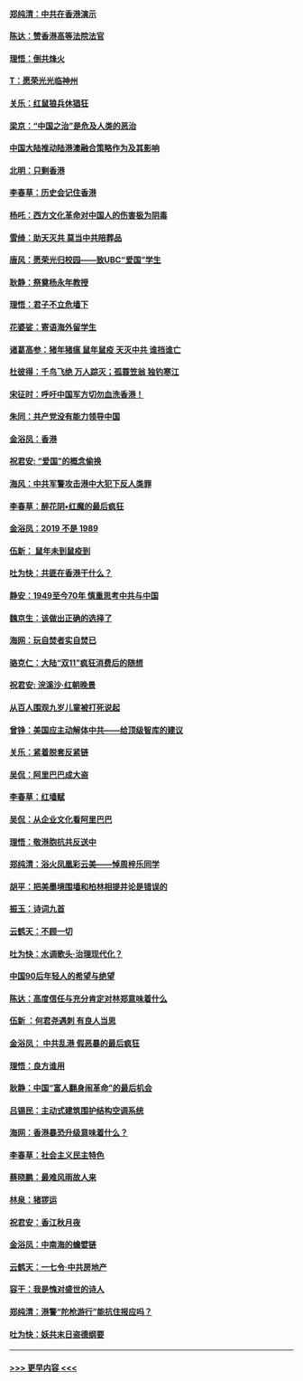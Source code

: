 #### [郑纯清：中共在香港演示](../pages/nsc993/n11670539.md?t=11220311) 
#### [陈达：赞香港高等法院法官](../pages/nsc993/n11669542.md?t=11220311) 
#### [理悟：倒共烽火](../pages/nsc993/n11668844.md?t=11220311) 
#### [T：愿荣光光临神州](../pages/nsc993/n11668421.md?t=11220311) 
#### [关乐：红鼠狼兵休猖狂](../pages/nsc993/n11668378.md?t=11220311) 
#### [梁京：“中国之治”是危及人类的恶治](../pages/nsc993/n11668328.md?t=11220311) 
#### [中国大陆推动陆港澳融合策略作为及其影响](../pages/nsc993/n11668157.md?t=11220311) 
#### [北明：只剩香港](../pages/nsc993/n11668002.md?t=11220311) 
#### [李春草：历史会记住香港](../pages/nsc993/n11667927.md?t=11220311) 
#### [杨吒：西方文化革命对中国人的伤害极为阴毒](../pages/nsc993/n11664521.md?t=11220311) 
#### [雪绮：助天灭共 莫当中共陪葬品](../pages/nsc993/n11662650.md?t=11220311) 
#### [唐风：愿荣光归校园——致UBC“爱国”学生](../pages/nsc993/n11662194.md?t=11220311) 
#### [耿静：祭奠杨永年教授](../pages/nsc993/n11662514.md?t=11220311) 
#### [理悟：君子不立危墙下](../pages/nsc993/n11662172.md?t=11220311) 
#### [花婆娑：寄语海外留学生](../pages/nsc993/n11662121.md?t=11220311) 
#### [诸葛高参：猪年猪瘟 鼠年鼠疫 天灭中共 谁挡谁亡](../pages/nsc993/n11661980.md?t=11220311) 
#### [杜彼得：千鸟飞绝 万人踪灭；孤蓑笠翁 独钓寒江](../pages/nsc993/n11661170.md?t=11220311) 
#### [宋征时：呼吁中国军方切勿血洗香港！](../pages/nsc993/n11415318.md?t=11220311) 
#### [朱同：共产党没有能力领导中国](../pages/nsc993/n11660421.md?t=11220311) 
#### [金浴凤：香港](../pages/nsc993/n11660419.md?t=11220311) 
#### [祝君安: “爱国”的概念偷换](../pages/nsc993/n11659706.md?t=11220311) 
#### [海风：中共军警攻击港中大犯下反人类罪](../pages/nsc993/n11659632.md?t=11220311) 
#### [李春草：醉花阴•红魔的最后疯狂](../pages/nsc993/n11659287.md?t=11220311) 
#### [金浴凤：2019 不是 1989](../pages/nsc993/n11657663.md?t=11220311) 
#### [伍新： 鼠年未到鼠疫到](../pages/nsc993/n11655098.md?t=11220311) 
#### [吐为快：共匪在香港干什么？](../pages/nsc993/n11654891.md?t=11220311) 
#### [静安：1949至今70年 慎重思考中共与中国](../pages/nsc993/n11651244.md?t=11220311) 
#### [魏京生：该做出正确的选择了](../pages/nsc993/n11653084.md?t=11220311) 
#### [海网：玩自焚者实自焚已](../pages/nsc993/n11652423.md?t=11220311) 
#### [骆克仁：大陆“双11”疯狂消费后的随想](../pages/nsc993/n11652305.md?t=11220311) 
#### [祝君安: 浣溪沙·红朝晚景](../pages/nsc993/n11652258.md?t=11220311) 
#### [从百人围观九岁儿童被打死说起](../pages/nsc993/n11651030.md?t=11220311) 
#### [曾铮：美国应主动解体中共——给顶级智库的建议](../pages/nsc993/n11649888.md?t=11220311) 
#### [关乐：紧着脱套反紧链](../pages/nsc993/n11649069.md?t=11220311) 
#### [吴侃：阿里巴巴成大盗](../pages/nsc993/n11645523.md?t=11220311) 
#### [李春草：红墙赋](../pages/nsc993/n11646389.md?t=11220311) 
#### [吴侃：从企业文化看阿里巴巴](../pages/nsc993/n11645476.md?t=11220311) 
#### [理悟：敬港胞抗共反送中](../pages/nsc993/n11645466.md?t=11220311) 
#### [郑纯清：浴火凤凰彩云美——悼周梓乐同学](../pages/nsc993/n11645155.md?t=11220311) 
#### [胡平：把美墨境围墙和柏林相提并论是错误的](../pages/nsc993/n11645134.md?t=11220311) 
#### [振玉：诗词九首](../pages/nsc993/n11644081.md?t=11220311) 
#### [云鹤天：不顾一切](../pages/nsc993/n11643508.md?t=11220311) 
#### [吐为快：水调歌头·治理现代化？](../pages/nsc993/n11643485.md?t=11220311) 
#### [中国90后年轻人的希望与绝望](../pages/nsc993/n11642317.md?t=11220311) 
#### [陈达：高度信任与充分肯定对林郑意味着什么](../pages/nsc993/n11641441.md?t=11220311) 
#### [伍新 ：何君尧遇刺 有良人当思](../pages/nsc993/n11641503.md?t=11220311) 
#### [金浴凤： 中共乱港  假恶暴的最后疯狂](../pages/nsc993/n11641495.md?t=11220311) 
#### [理悟：良方谁用](../pages/nsc993/n11641463.md?t=11220311) 
#### [耿静：中国“富人翻身闹革命”的最后机会](../pages/nsc993/n11640655.md?t=11220311) 
#### [吕锡民：主动式建筑围护结构空调系统](../pages/nsc993/n11640168.md?t=11220311) 
#### [海网：香港暴恐升级意味着什么？](../pages/nsc993/n11635904.md?t=11220311) 
#### [李春草：社会主义民主特色](../pages/nsc993/n11634657.md?t=11220311) 
#### [蔡晓鹏：最难风雨故人来](../pages/nsc993/n11633145.md?t=11220311) 
#### [林泉：猪猡运](../pages/nsc993/n11631469.md?t=11220311) 
#### [祝君安：香江秋月夜](../pages/nsc993/n11631440.md?t=11220311) 
#### [金浴凤：中南海的蟾嬖链](../pages/nsc993/n11631290.md?t=11220311) 
#### [云鹤天：一七令·中共房地产](../pages/nsc993/n11630084.md?t=11220311) 
#### [容干：我是愧对盛世的诗人](../pages/nsc993/n11630059.md?t=11220311) 
#### [郑纯清：港警“陀枪游行”能抗住报应吗？](../pages/nsc993/n11629999.md?t=11220311) 
#### [吐为快：妖共末日盗德纲要](../pages/nsc993/n11628610.md?t=11220311) 

----
#### [ >>> 更早内容 <<< ](../indexes/nsc993-earlier.md)
